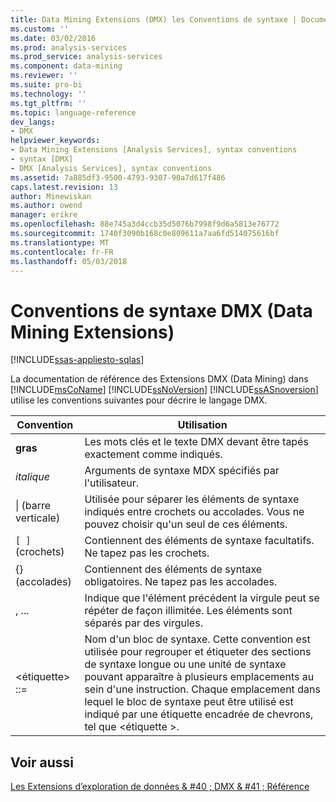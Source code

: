 ```yaml
---
title: Data Mining Extensions (DMX) les Conventions de syntaxe | Documents Microsoft
ms.custom: ''
ms.date: 03/02/2016
ms.prod: analysis-services
ms.prod_service: analysis-services
ms.component: data-mining
ms.reviewer: ''
ms.suite: pro-bi
ms.technology: ''
ms.tgt_pltfrm: ''
ms.topic: language-reference
dev_langs:
- DMX
helpviewer_keywords:
- Data Mining Extensions [Analysis Services], syntax conventions
- syntax [DMX]
- DMX [Analysis Services], syntax conventions
ms.assetid: 7a885df3-9500-4793-9307-90a7d617f486
caps.latest.revision: 13
author: Minewiskan
ms.author: owend
manager: erikre
ms.openlocfilehash: 88e745a3d4ccb35d5076b7998f9d6a5813e76772
ms.sourcegitcommit: 1740f3090b168c0e809611a7aa6fd514075616bf
ms.translationtype: MT
ms.contentlocale: fr-FR
ms.lasthandoff: 05/03/2018
---
```

# <a name="data-mining-extensions-dmx-syntax-conventions"></a>Conventions de syntaxe DMX (Data Mining Extensions)
[!INCLUDE[ssas-appliesto-sqlas](../includes/ssas-appliesto-sqlas.md)]

  La documentation de référence des Extensions DMX (Data Mining) dans [!INCLUDE[msCoName](../includes/msconame-md.md)] [!INCLUDE[ssNoVersion](../includes/ssnoversion-md.md)] [!INCLUDE[ssASnoversion](../includes/ssasnoversion-md.md)] utilise les conventions suivantes pour décrire le langage DMX.  
  
|Convention|Utilisation|  
|----------------|-----------|  
|**gras**|Les mots clés et le texte DMX devant être tapés exactement comme indiqués.|  
|*italique*|Arguments de syntaxe MDX spécifiés par l'utilisateur.|  
|&#124; (barre verticale)|Utilisée pour séparer les éléments de syntaxe indiqués entre crochets ou accolades. Vous ne pouvez choisir qu'un seul de ces éléments.|  
|`[ ]` (crochets)|Contiennent des éléments de syntaxe facultatifs. Ne tapez pas les crochets.|  
|{} (accolades)|Contiennent des éléments de syntaxe obligatoires. Ne tapez pas les accolades.|  
|, ...|Indique que l'élément précédent la virgule peut se répéter de façon illimitée. Les éléments sont séparés par des virgules.|  
|\<étiquette> ::=|Nom d'un bloc de syntaxe. Cette convention est utilisée pour regrouper et étiqueter des sections de syntaxe longue ou une unité de syntaxe pouvant apparaître à plusieurs emplacements au sein d'une instruction. Chaque emplacement dans lequel le bloc de syntaxe peut être utilisé est indiqué par une étiquette encadrée de chevrons, tel que \<étiquette >.|  
  
## <a name="see-also"></a>Voir aussi  
 [Les Extensions d’exploration de données & #40 ; DMX & #41 ; Référence](../dmx/data-mining-extensions-dmx-reference.md)  
  
  

